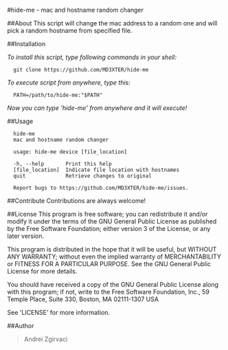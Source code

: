#hide-me - mac and hostname random changer

##About
This script will change the mac address to a random one and will pick a random hostname from specified file.

##Installation

*To install this script, type following commands in your shell:*
```
  git clone https://github.com/MD3XTER/hide-me
```
  
*To execute script from anywhere, type this:*
```
  PATH=/path/to/hide-me:"$PATH"
```

*Now you can type 'hide-me' from anywhere and it will execute!*

##Usage
```
  hide-me
  mac and hostname random changer
  
  usage: hide-me device [file_location]

  -h, --help       Print this help
  [file_location]  Indicate file location with hostnames
  quit             Retrieve changes to original
  
  Report bugs to https://github.com/MD3XTER/hide-me/issues.
```

##Contribute
Contributions are always welcome!

##License
This program is free software; you can redistribute it and/or modify it under the terms of the GNU General Public License as published by the Free Software Foundation; either version 3 of the License, or any later version.

This program is distributed in the hope that it will be useful, but WITHOUT ANY WARRANTY; without even the implied warranty of MERCHANTABILITY or FITNESS FOR A PARTICULAR PURPOSE. See the GNU General Public License for more details.

You should have received a copy of the GNU General Public License along with this program; if not, write to the Free Software Foundation, Inc., 59 Temple Place, Suite 330, Boston, MA 02111-1307 USA

See 'LICENSE' for more information.

##Author
> Andrei Zgirvaci
